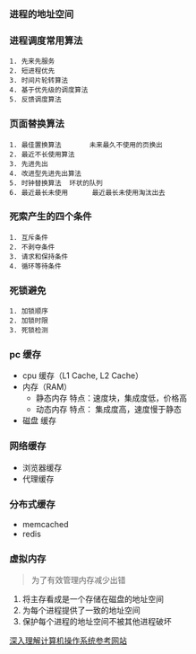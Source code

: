 ### 进程的地址空间


### 进程调度常用算法 ###
	1. 先来先服务
	2. 短进程优先
	3. 时间片轮转算法
	4. 基于优先级的调度算法
	5. 反馈调度算法
### 页面替换算法 ###
	1. 最佳置换算法	    未来最久不使用的页换出
	2. 最近不长使用算法
	3. 先进先出
	4. 改进型先进先出算法
	5. 时钟替换算法  环状的队列
	6. 最近最长未使用   	最近最长未使用淘汰出去

### 死索产生的四个条件 ###
	1. 互斥条件
	2. 不剥夺条件
	3. 请求和保持条件
	4. 循环等待条件
### 死锁避免 ###
	1. 加锁顺序
	2. 加锁时限
	3. 死锁检测

### pc 缓存
- cpu 缓存（L1 Cache, L2 Cache）
- 内存（RAM）
  - 静态内存  特点：速度块，集成度低，价格高
  - 动态内存  特点： 集成度高，速度慢于静态
- 磁盘 缓存

### 网络缓存
- 浏览器缓存
- 代理缓存

### 分布式缓存
- memcached
- redis

### 虚拟内存
> 为了有效管理内存减少出错
1. 将主存看成是一个存储在磁盘的地址空间
2. 为每个进程提供了一致的地址空间
3. 保护每个进程的地址空间不被其他进程破坏


[深入理解计算机操作系统参考网站](http://csapp.cs.cmu.edu)
